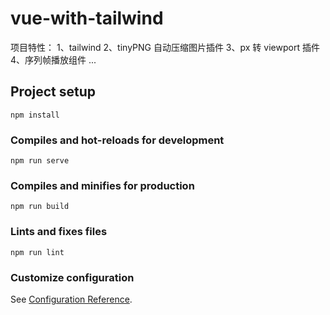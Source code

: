 # vue-with-tailwind
项目特性：
1、tailwind
2、tinyPNG 自动压缩图片插件
3、px 转 viewport 插件
4、序列帧播放组件
...
## Project setup
```
npm install
```

### Compiles and hot-reloads for development
```
npm run serve
```

### Compiles and minifies for production
```
npm run build
```

### Lints and fixes files
```
npm run lint
```

### Customize configuration
See [Configuration Reference](https://cli.vuejs.org/config/).
